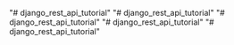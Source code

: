 "# django_rest_api_tutorial" 
"# django_rest_api_tutorial" 
"# django_rest_api_tutorial" 
"# django_rest_api_tutorial" 
"# django_rest_api_tutorial" 
